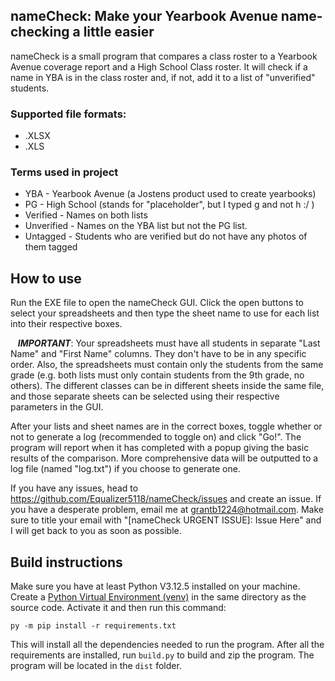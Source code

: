 ## nameCheck: Make your Yearbook Avenue name-checking a little easier
nameCheck is a small program that compares a class roster to a Yearbook Avenue coverage report and a High School Class roster. It will check if a name in YBA is in the class roster and, if not, add it to a list of "unverified" students. 

### Supported file formats:
* .XLSX
* .XLS

### Terms used in project
* YBA - Yearbook Avenue (a Jostens product used to create yearbooks)
* PG - High School (stands for "placeholder", but I typed g and not h :/ )
* Verified - Names on both lists
* Unverified - Names on the YBA list but not the PG list.
* Untagged - Students who are verified but do not have any photos of them tagged

## How to use
Run the EXE file to open the nameCheck GUI. Click the open buttons to select your spreadsheets and then type the sheet name to use for each list into their respective boxes. 

&nbsp;&nbsp;&nbsp;***IMPORTANT***: Your spreadsheets must have all students in separate "Last Name" and "First Name" columns. They don't have to be in any specific order. Also, the spreadsheets must contain only the students from the same grade (e.g. both lists must only contain students from the 9th grade, no others). The different classes can be in different sheets inside the same file, and those separate sheets can be selected using their respective parameters in the GUI.

After your lists and sheet names are in the correct boxes, toggle whether or not to generate a log (recommended to toggle on) and click "Go!". The program will report when it has completed with a popup giving the basic results of the comparison. More comprehensive data will be outputted to a log file (named "log.txt") if you choose to generate one. 

If you have any issues, head to https://github.com/Equalizer5118/nameCheck/issues and create an issue. If you have a desperate problem, email me at grantb1224@hotmail.com. Make sure to title your email with "[nameCheck URGENT ISSUE]: Issue Here" and I will get back to you as soon as possible. 

## Build instructions
Make sure you have at least Python V3.12.5 installed on your machine. Create a [Python Virtual Environment (venv)](https://python.land/virtual-environments/virtualenv) in the same directory as the source code. Activate it and then run this command:
```
py -m pip install -r requirements.txt
```
This will install all the dependencies needed to run the program. After all the requirements are installed, run `build.py` to build and zip the program. The program will be located in the `dist` folder.
